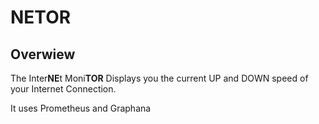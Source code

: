 # NETOR

## Overwiew

The Inter**NE**t Moni**TOR** Displays you the current UP and DOWN speed of your Internet Connection.

It uses Prometheus and Graphana
